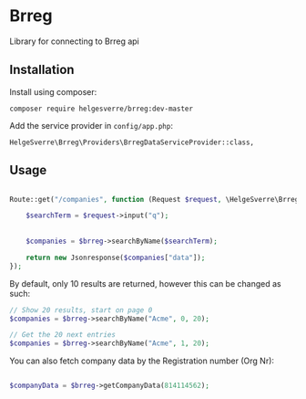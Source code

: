 # Brreg

Library for connecting to Brreg api





## Installation


Install using composer:

    composer require helgesverre/brreg:dev-master

Add the service provider in `config/app.php`:

    HelgeSverre\Brreg\Providers\BrregDataServiceProvider::class,

Usage
-----


```php

Route::get("/companies", function (Request $request, \HelgeSverre\Brreg\Services\BrregDataService $brreg) {

    $searchTerm = $request->input("q");
    
    
    $companies = $brreg->searchByName($searchTerm);

    return new Jsonresponse($companies["data"]);
});

```

By default, only 10 results are returned, however this can be changed as such:

```php
// Show 20 results, start on page 0
$companies = $brreg->searchByName("Acme", 0, 20);

// Get the 20 next entries
$companies = $brreg->searchByName("Acme", 1, 20);
```



You can also fetch company data by the Registration number (Org Nr):


```php

$companyData = $brreg->getCompanyData(814114562);
```
